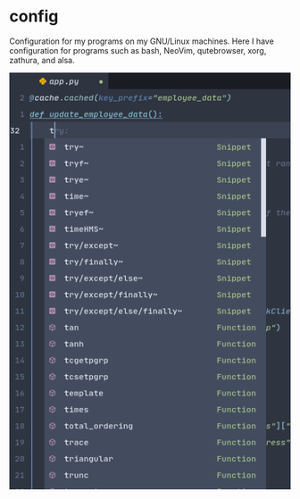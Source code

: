 # config
Configuration for my programs on my GNU/Linux machines. Here I have configuration
for programs such as bash, NeoVim, qutebrowser, xorg, zathura, and alsa.

![](/screenshot_completion.png)
